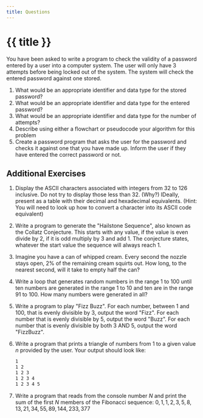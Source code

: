 ```yaml
---
title: Questions
---
```


# {{ title }}

You have been asked to write a program to check the validity of a password entered by a user into a computer system.  The user will only have $3$ attempts before being locked out of the system.  The system will check the entered password against one stored.

1. What would be an appropriate identifier and data type for the stored password?
2. What would be an appropriate identifier and data type for the entered password?
3. What would be an appropriate identifier and data type for the number of attempts?
4. Describe using either a flowchart or pseudocode your algorithm for this problem
5. Create a password program that asks the user for the password and checks it against one that you have made up. Inform the user if they have entered the correct password or not. ​

## Additional Exercises

1. Display the ASCII characters associated with integers from 32 to 126 inclusive.  Do not try to display those less than 32. (Why?)  IDeally, present as a table with their decimal and hexadecimal equivalents.  (Hint: You will need to look up how to convert a character into its ASCII code equivalent)

2. Write a program to generate the "Hailstone Sequence", also known as the Collatz Conjecture.  This starts with any value, if the value is even divide by 2, if it is odd multiply by 3 and add 1.  The conjecture states, whatever the start value the sequence will always reach 1.

3. Imagine you have a can of whipped cream. Every second the nozzle stays open, $2\%$ of the remaining cream squirts out. How long, to the nearest second, will it take to empty half the can?

4. Write a loop that generates random numbers in the range $1$ to $100$ until ten numbers are generated in the range $1$ to $10$ and ten are in the range $91$ to $100$. How many numbers were generated in all?

5. Write a program to play "Fizz Buzz". For each number, between $1$ and $100$, that is evenly divisible by 3, output the word "Fizz".  For each number that is evenly divisible by 5, output the word "Buzz".   For each number that is evenly divisible by both 3 AND 5, output the word "FizzBuzz".

6. Write a program that prints a triangle of numbers from $1$ to a given value $n$ provided by the user.  Your output should look like:

    ```bash
    1
    1 2
    1 2 3
    1 2 3 4
    1 2 3 4 5
    ```

7. Write a program that reads from the console number $N$ and print the sum of the first $N$ members of the Fibonacci sequence: $0, 1, 1, 2, 3, 5, 8, 13, 21, 34, 55, 89, 144, 233, 377$

